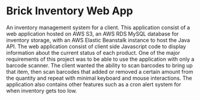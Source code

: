 # Brick Inventory Web App
An inventory management system for a client.
This application consist of a web application hosted on AWS S3, an AWS RDS MySQL database for inventory storage, with an AWS Elastic Beanstalk instance to host the Java API.
The web application consist of client side Javascript code to display information about the current status of each product. One of the major requirements of this project was 
to be able to use the application with only a barcode scanner. The client wanted the ability to scan barcodes to bring up that item, then scan barcodes that added or removed a 
certain amount from the quantity and repeat with minimal keyboard and mouse interactions. The application also contains other features such as a cron alert system for when inventory gets too low.
